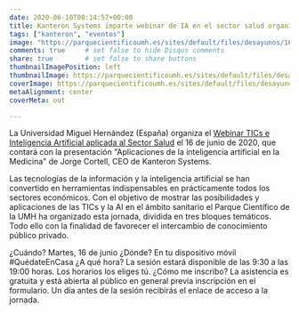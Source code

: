```yaml
---
date: 2020-06-10T00:14:57+00:00
title: Kanteron Systems imparte webinar de IA en el sector salud organizado por UMH
tags: ["kanteron", "eventos"]
image: "https://parquecientificoumh.es/sites/default/files/desayunos/160620%20-%20Desayuno%20tics%20sector%20salud.jpg"
comments: true     # set false to hide Disqus comments
share: true        # set false to share buttons
thumbnailImagePosition: left
thumbnailImage: https://parquecientificoumh.es/sites/default/files/desayunos/160620%20-%20Desayuno%20tics%20sector%20salud.jpg
coverImage: https://parquecientificoumh.es/sites/default/files/desayunos/160620%20-%20Desayuno%20tics%20sector%20salud.jpg
metaAlignment: center
coverMeta: out

---
```


La Universidad Miguel Hernández (España) organiza el [Webinar TICs e Inteligencia Artificial aplicada al Sector Salud](https://parquecientificoumh.es/es/tics-e-inteligencia-artificial-aplicada-al-sector-salud) el 16 de junio de 2020, que contará con la presentación "Aplicaciones de la inteligencia artificial en la Medicina" de Jorge Cortell, CEO de Kanteron Systems.

<!--more-->

Las tecnologías de la información y la inteligencia artificial se han convertido en herramientas indispensables en prácticamente todos los sectores económicos. Con el objetivo de mostrar las posibilidades y aplicaciones de las TICs y la AI en el ámbito sanitario el Parque Científico de la UMH ha organizado esta jornada, dividida en tres bloques temáticos. Todo ello con la finalidad de favorecer el intercambio de conocimiento público privado.

¿Cuándo? Martes, 16 de junio
¿Dónde? En tu dispositivo móvil #QuédateEnCasa
¿A qué hora? La sesión estará disponible de las 9:30 a las 19:00 horas. Los horarios los eliges tú.
¿Cómo me inscribo? La asistencia es gratuita y está abierta al público en general previa inscripción en el formulario. Un día antes de la sesión recibirás el enlace de acceso a la jornada.
